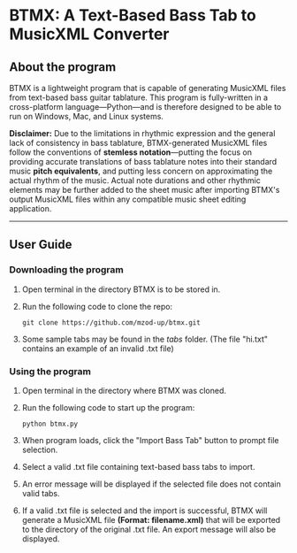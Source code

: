 # BTMX: A Text-Based Bass Tab to MusicXML Converter

## About the program

BTMX is a lightweight program that is capable of generating MusicXML files from text-based bass guitar tablature. This program is fully-written in a cross-platform language—Python—and is therefore designed to be able to run on Windows, Mac, and Linux systems.

**Disclaimer:** Due to the limitations in rhythmic expression and the general lack of consistency in bass tablature, BTMX-generated MusicXML files follow the conventions of **stemless notation**—putting the focus on providing accurate translations of bass tablature notes into their standard music **pitch equivalents**, and putting less concern on approximating the actual rhythm of the music. Actual note durations and other rhythmic elements may be further added to the sheet music after importing BTMX's output MusicXML files within any compatible music sheet editing application.

---

## User Guide

### Downloading the program

1.  Open terminal in the directory BTMX is to be stored in.
2.  Run the following code to clone the repo:

    ```
    git clone https://github.com/mzod-up/btmx.git
    ```

3.  Some sample tabs may be found in the _tabs_ folder. (The file "hi.txt" contains an example of an invalid .txt file)

### Using the program

1. Open terminal in the directory where BTMX was cloned.
2. Run the following code to start up the program:

   ```
   python btmx.py
   ```

3. When program loads, click the "Import Bass Tab" button to prompt file selection.
4. Select a valid .txt file containing text-based bass tabs to import.
5. An error message will be displayed if the selected file does not contain valid tabs.
6. If a valid .txt file is selected and the import is successful, BTMX will generate a MusicXML file **(Format: filename.xml)** that will be exported to the directory of the original .txt file. An export message will also be displayed.
